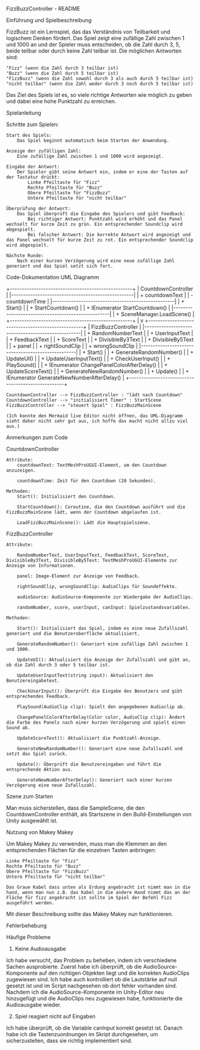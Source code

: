 FizzBuzzController - README


Einführung und Spielbeschreibung

FizzBuzz ist ein Lernspiel, das das Verständnis von Teilbarkeit und logischem Denken fördert. Das Spiel zeigt eine zufällige Zahl zwischen 1 und 1000 an und der Spieler muss entscheiden, ob die Zahl durch 3, 5, beide teilbar oder durch keine Zahl teilbar ist. Die möglichen Antworten sind:

    "Fizz" (wenn die Zahl durch 3 teilbar ist)
    "Buzz" (wenn die Zahl durch 5 teilbar ist)
    "FizzBuzz" (wenn die Zahl sowohl durch 3 als auch durch 5 teilbar ist)
    "nicht teilbar" (wenn die Zahl weder durch 3 noch durch 5 teilbar ist)

Das Ziel des Spiels ist es, so viele richtige Antworten wie möglich zu geben und dabei eine hohe Punktzahl zu erreichen.


Spielanleitung

Schritte zum Spielen:

    Start des Spiels:
        Das Spiel beginnt automatisch beim Starten der Anwendung.

    Anzeige der zufälligen Zahl:
        Eine zufällige Zahl zwischen 1 und 1000 wird angezeigt.

    Eingabe der Antwort:
        Der Spieler gibt seine Antwort ein, indem er eine der Tasten auf der Tastatur drückt:
            Linke Pfeiltaste für "Fizz"
            Rechte Pfeiltaste für "Buzz"
            Obere Pfeiltaste für "FizzBuzz"
            Untere Pfeiltaste für "nicht teilbar"

    Überprüfung der Antwort:
        Das Spiel überprüft die Eingabe des Spielers und gibt Feedback:
            Bei richtiger Antwort: Punktzahl wird erhöht und das Panel wechselt für kurze Zeit zu grün. Ein entsprechender Soundclip wird abgespielt.
            Bei falscher Antwort: Die korrekte Antwort wird angezeigt und das Panel wechselt für kurze Zeit zu rot. Ein entsprechender Soundclip wird abgespielt.

    Nächste Runde:
        Nach einer kurzen Verzögerung wird eine neue zufällige Zahl generiert und das Spiel setzt sich fort.

        

Code-Dokumentation
UML Diagramm


+---------------------------------------------------+
|   CountdownController                             |
|---------------------------------------------------|
| + countdownText                                   |
| - countdownTime                                   |
|---------------------------------------------------|
| + Start()                                         |
| + StartCountdown()                                |
| + IEnumerator StartCountdown()                    |
|---------------------------------------------------|
| + SceneManager.LoadScene()                        |
+---------------------------------------------------+
         |
         v
+---------------------------------------------------+
|    FizzBuzzController                             |
|---------------------------------------------------|
| + RandomNumberText                                |
| + UserInputText                                   |
| + FeedbackText                                    |
| + ScoreText                                       |
| + DivisibleBy3Text                                |
| + DivisibleBy5Text                                |
| + panel                                           |
| + rightSoundClip                                  |
| + wrongSoundClip                                  |
|---------------------------------------------------|
| + Start()                                         |
| + GenerateRandomNumber()                          |
| + UpdateUI()                                      |
| + UpdateUserInputText()                           |
| + CheckUserInput()                                |
| + PlaySound()                                     |
| + IEnumerator ChangePanelColorAfterDelay()        |
| + UpdateScoreText()                               |
| + GenerateNewRandomNumber()                       |
| + Update()                                        |
| + IEnumerator GenerateNewNumberAfterDelay()       |
+---------------------------------------------------+

    CountdownController --> FizzBuzzController : "lädt nach Countdown"
    CountdownController --> "initialisiert Timer" : StartScene
    FizzBuzzController --> "steuert Spiel" : FizzBuzzMainScene

    (Ich konnte den Mermaid live Editor nicht öffnen, das UML-Diagramm sieht daher nicht sehr gut aus, ich hoffe das macht nicht allzu viel aus.)
    

Anmerkungen zum Code

CountdownController

    Attribute:
        countdownText: TextMeshProUGUI-Element, um den Countdown anzuzeigen.
        
        countdownTime: Zeit für den Countdown (20 Sekunden).

    Methoden:
        Start(): Initialisiert den Countdown.
        
        StartCountdown(): Coroutine, die den Countdown ausführt und die FizzBuzzMainScene lädt, wenn der Countdown abgelaufen ist.
        
        LoadFizzBuzzMainScene(): Lädt die Hauptspielszene.
        

FizzBuzzController

    Attribute:
    
        RandomNumberText, UserInputText, FeedbackText, ScoreText, DivisibleBy3Text, DivisibleBy5Text: TextMeshProUGUI-Elemente zur Anzeige von Informationen.
        
        panel: Image-Element zur Anzeige von Feedback.
        
        rightSoundClip, wrongSoundClip: AudioClips für Soundeffekte.
        
        audioSource: AudioSource-Komponente zur Wiedergabe der AudioClips.
        
        randomNumber, score, userInput, canInput: Spielzustandsvariablen.

    Methoden:
    
        Start(): Initialisiert das Spiel, indem es eine neue Zufallszahl generiert und die Benutzeroberfläche aktualisiert.
        
        GenerateRandomNumber(): Generiert eine zufällige Zahl zwischen 1 und 1000.
        
        UpdateUI(): Aktualisiert die Anzeige der Zufallszahl und gibt an, ob die Zahl durch 3 oder 5 teilbar ist.
        
        UpdateUserInputText(string input): Aktualisiert den Benutzereingabetext.
        
        CheckUserInput(): Überprüft die Eingabe des Benutzers und gibt entsprechendes Feedback.
        
        PlaySound(AudioClip clip): Spielt den angegebenen Audioclip ab.
        
        ChangePanelColorAfterDelay(Color color, AudioClip clip): Ändert die Farbe des Panels nach einer kurzen Verzögerung und spielt einen Sound ab.
        
        UpdateScoreText(): Aktualisiert die Punktzahl-Anzeige.
        
        GenerateNewRandomNumber(): Generiert eine neue Zufallszahl und setzt das Spiel zurück.
        
        Update(): Überprüft die Benutzereingaben und führt die entsprechende Aktion aus.
        
        GenerateNewNumberAfterDelay(): Generiert nach einer kurzen Verzögerung eine neue Zufallszahl.
        

Szene zum Starten

Man muss sicherstellen, dass die SampleScene, die den CountdownController enthält, als Startszene in den Build-Einstellungen von Unity ausgewählt ist.


Nutzung von Makey Makey

Um Makey Makey zu verwenden, muss man die Klemmen an den entsprechenden Flächen für die einzelnen Tasten anbringen:

    Linke Pfeiltaste für "Fizz"
    Rechte Pfeiltaste für "Buzz"
    Obere Pfeiltaste für "FizzBuzz"
    Untere Pfeiltaste für "nicht teilbar"

    Das Graue Kabel dass unten als Erdung angebracht ist nimmt man in die hand, wenn man nun z.B. das Kabel in die andere Hand nimmt das an der Fläche für fizz angebracht ist sollte im Spiel der Befehl Fizz ausgeführt werden.

Mit dieser Beschreibung sollte das Makey Makey nun funktionieren.


Fehlerbehebung

Häufige Probleme
1. Keine Audioausgabe

Ich habe versucht, das Problem zu beheben, indem ich verschiedene Sachen ausprobierte. Zuerst habe ich überprüft, ob die AudioSource-Komponente auf den richtigen Objekten liegt und die korrekten AudioClips zugewiesen sind. Ich habe auch kontrolliert ob die Lautstärke auf null gesetzt ist und im Script nachgesehen ob dort fehler vorhanden sind. Nachdem ich die AudioSource-Komponente im Unity-Editor neu hinzugefügt und die AudioClips neu zugewiesen habe, funktionierte die Audioausgabe wieder.

2. Spiel reagiert nicht auf Eingaben

Ich habe überprüft, ob die Variable canInput korrekt gesetzt ist. Danach habe ich die Tastenzuordnungen im Skript durchgesehen, um sicherzustellen, dass sie richtig implementiert sind.


